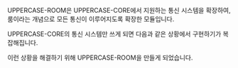 UPPERCASE-ROOM은 UPPERCASE-CORE에서 지원하는 통신 시스템을 확장하여, 룸이라는 개념으로 모든 통신이 이루어지도록 확장한 모듈입니다.

UPPERCASE-CORE의 통신 시스템만 쓰게 되면 다음과 같은 상황에서 구현하기가 복잡해집니다.

이런 상황을 해결하기 위해 UPPERCASE-ROOM을 만들게 되었습니다.